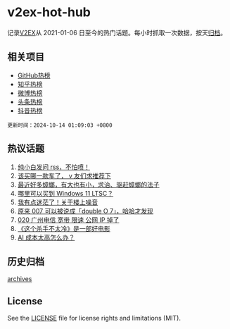 # v2ex-hot-hub

 记录[V2EX](https://www.v2ex.com/)从 2021-01-06 日至今的热门话题。每小时抓取一次数据，按天[归档](archives)。
 
 ## 相关项目

- [GitHub热榜](https://github.com/lonnyzhang423/github-hot-hub)
- [知乎热榜](https://github.com/lonnyzhang423/zhihu-hot-hub)
- [微博热榜](https://github.com/lonnyzhang423/weibo-hot-hub)
- [头条热榜](https://github.com/lonnyzhang423/toutiao-hot-hub)
- [抖音热榜](https://github.com/lonnyzhang423/douyin-hot-hub)


 `更新时间：2024-10-14 01:09:03 +0800`

## 热议话题

1. [纯小白发问 rss，不怕喷！](https://www.v2ex.com/t/1079745)
1. [该买哪一款车了， v 友们求推荐下](https://www.v2ex.com/t/1079746)
1. [最近好多蟑螂，有大也有小，求治、驱赶蟑螂的法子](https://www.v2ex.com/t/1079764)
1. [哪里可以买到 Windows 11 LTSC？](https://www.v2ex.com/t/1079824)
1. [我有点迷茫了！关于楼上噪音](https://www.v2ex.com/t/1079781)
1. [原来 007 可以被说成「double O 7」，哈哈才发现](https://www.v2ex.com/t/1079747)
1. [020 广州电信 宽带 限速 公网 IP 掉了](https://www.v2ex.com/t/1079783)
1. [《这个杀手不太冷》是一部好电影](https://www.v2ex.com/t/1079784)
1. [AI 成本太高怎么办？](https://www.v2ex.com/t/1079788)

## 历史归档

[archives](archives)

## License

See the [LICENSE](LICENSE) file for license rights and limitations (MIT).
